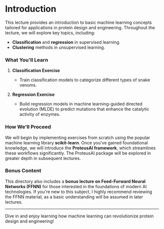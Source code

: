 # Introduction

This lecture provides an introduction to basic machine learning concepts tailored for applications in protein design and engineering. Throughout the lecture, we will explore key topics, including:

- **Classification** and **regression** in supervised learning.
- **Clustering** methods in unsupervised learning.

### What You'll Learn

1. **Classification Exercise**  
   - Train classification models to categorize different types of snake venoms.

2. **Regression Exercise**  
   - Build regression models in machine learning-guided directed evolution (MLDE) to predict mutations that enhance the catalytic activity of enzymes.

### How We'll Proceed

We will begin by implementing exercises from scratch using the popular machine learning library **scikit-learn**. Once you've gained foundational knowledge, we will introduce the **ProteusAI framework**, which streamlines these workflows significantly. The ProteusAI package will be explored in greater depth in subsequent lectures.

### Bonus Content

This directory also includes a **bonus lecture on Feed-Forward Neural Networks (FFNN)** for those interested in the foundations of modern AI technologies. If you're new to this subject, I highly recommend reviewing the FFNN material, as a basic understanding will be assumed in later lectures.

---

Dive in and enjoy learning how machine learning can revolutionize protein design and engineering!
